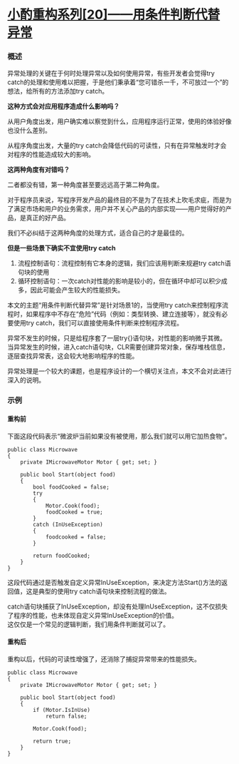 # [小酌重构系列[20]——用条件判断代替异常][0]

### 概述

异常处理的关键在于何时处理异常以及如何使用异常，有些开发者会觉得try catch的处理和使用难以把握，于是他们秉承着“您可错杀一千，不可放过一个”的想法，给所有的方法添加try catch。

**这种方式会对应用程序造成什么影响吗？**

从用户角度出发，用户确实难以察觉到什么，应用程序运行正常，使用的体验好像也没什么差别。

从程序角度出发，大量的try catch会降低代码的可读性，只有在异常触发时才会对程序的性能造成较大的影响。

**这两种角度有对错吗？**

二者都没有错，第一种角度甚至要远远高于第二种角度。

对于程序员来说，写程序开发产品的最终目的不是为了在技术上吹毛求疵，而是为了满足市场和用户的业务需求，用户并不关心产品的内部实现——用户觉得好的产品，是真正的好产品。

我们不必纠结于这两种角度的处理方式，适合自己的才是最佳的。

**但是一些场景下确实不宜使用try catch**

1. 流程控制语句：流程控制有它本身的逻辑，我们应该用判断来规避try catch语句块的使用
1. 循环控制语句：一次catch对性能的影响是较小的，但在循环中却可以积少成多，因此可能会产生较大的性能损失。

本文的主题“用条件判断代替异常”是针对场景1的，当使用try catch来控制程序流程时，如果程序中不存在“危险”代码（例如：类型转换、建立连接等），就没有必要使用try catch，我们可以直接使用条件判断来控制程序流程。

异常不发生的时候，只是给程序套了一层try{}语句块，对性能的影响微乎其微。  
当异常发生的时候，进入catch语句块，CLR需要创建异常对象，保存堆栈信息，逐层查找异常表，这会较大地影响程序的性能。

异常处理是一个较大的课题，也是程序设计的一个横切关注点，本文不会对此进行深入的说明。

### 示例

#### 重构前

下面这段代码表示“微波炉当前如果没有被使用，那么我们就可以用它加热食物”。

    public class Microwave
    {
        private IMicrowaveMotor Motor { get; set; }
    
        public bool Start(object food)
        {
            bool foodCooked = false;
            try
            {
                Motor.Cook(food);
                foodCooked = true;
            }
            catch (InUseException)
            {
                foodcooked = false;
            }
    
            return foodCooked;
        }
    }
    

这段代码通过是否触发自定义异常InUseException，来决定方法Start()方法的返回值，这是典型的使用try catch语句块来控制流程的做法。

catch语句块捕获了InUseException，却没有处理InUseException，这不仅损失了程序的性能，也未体现自定义异常InUseException的价值。  
这仅仅是一个常见的逻辑判断，我们用条件判断就可以了。

#### 重构后

重构以后，代码的可读性增强了，还消除了捕捉异常带来的性能损失。

    public class Microwave
    {
        private IMicrowaveMotor Motor { get; set; }
    
        public bool Start(object food)
        {
            if (Motor.IsInUse)
                return false;
    
            Motor.Cook(food);
    
            return true;
        }
    }

[0]: http://www.cnblogs.com/keepfool/p/5513946.html